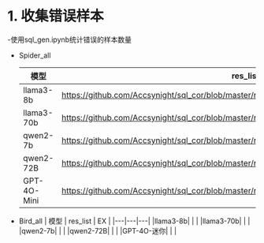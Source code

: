 # 1. 收集错误样本

-使用sql_gen.ipynb统计错误的样本数量

  - Spider_all
  
    | 模型 | res_list | EX |
    |---|---|---|
    |llama3-8b|https://github.com/Accsynight/sql_cor/blob/master/results/sql_incor/llama3_8b_spider_incor.json|0.6379138660692059|
    |llama3-70b|https://github.com/Accsynight/sql_cor/blob/master/results/sql_incor/llama3_70b_spider_incor.json|0.6422703510082151|
    |qwen2-7b|https://github.com/Accsynight/sql_cor/blob/master/results/sql_incor/qwen2_7b_spider_incor.json|0.6269604182225541|
    |qwen2-72B|https://github.com/Accsynight/sql_cor/blob/master/results/sql_incor/qwen2_72b_spider_incor.json|0.7468259895444361|
    |GPT-4O-Mini|https://github.com/Accsynight/sql_cor/blob/master/results/sql_incor/gpt_4o_mini_spider_incor.json|0.7259148618371919|

  - Bird_all
    | 模型 | res_list | EX |
    |---|---|---|
    |llama3-8b| | |
    |llama3-70b| | |
    |qwen2-7b| | |
    |qwen2-72B| | |
    |GPT-4O-迷你| | |
